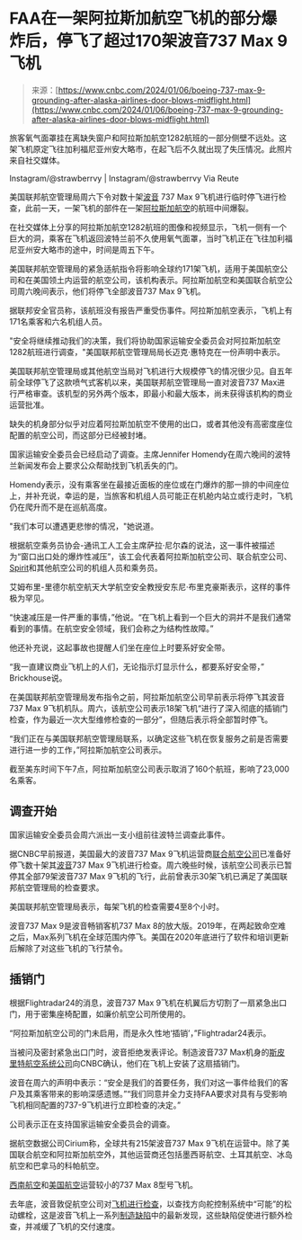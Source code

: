 <!--yml

分类：未分类

日期：2024-05-27 14:33:06

-->

# FAA在一架阿拉斯加航空飞机的部分爆炸后，停飞了超过170架波音737 Max 9飞机

> 来源：[https://www.cnbc.com/2024/01/06/boeing-737-max-9-grounding-after-alaska-airlines-door-blows-midflight.html](https://www.cnbc.com/2024/01/06/boeing-737-max-9-grounding-after-alaska-airlines-door-blows-midflight.html)

旅客氧气面罩挂在离缺失窗户和阿拉斯加航空1282航班的一部分侧壁不远处。这架飞机原定飞往加利福尼亚州安大略市，在起飞后不久就出现了失压情况。此照片来自社交媒体。

Instagram/@strawberrvy | Instagram/@strawberrvy Via Reute

美国联邦航空管理局周六下令对数十架[波音](/quotes/BA/) 737 Max 9飞机进行临时停飞进行检查，此前一天，一架飞机的部件在一架[阿拉斯加航空](/quotes/ALK/)的航班中间爆裂。

在社交媒体上分享的阿拉斯加航空1282航班的图像和视频显示，飞机一侧有一个巨大的洞，乘客在飞机返回波特兰前不久使用氧气面罩，当时飞机正在飞往加利福尼亚州安大略市的途中，时间是周五下午。

美国联邦航空管理局的紧急适航指令将影响全球约171架飞机，适用于美国航空公司和在美国领土内运营的航空公司，该机构表示。阿拉斯加航空和美国联合航空公司周六晚间表示，他们将停飞全部波音737 Max 9飞机。

据联邦安全官员称，该航班没有报告严重受伤事件。阿拉斯加航空表示，飞机上有171名乘客和六名机组人员。

"安全将继续推动我们的决策，我们将协助国家运输安全委员会对阿拉斯加航空1282航班进行调查，"美国联邦航空管理局局长迈克·惠特克在一份声明中表示。

美国联邦航空管理局或其他航空当局对飞机进行大规模停飞的情况很少见。自五年前全球停飞了这款喷气式客机以来，美国联邦航空管理局一直对波音737 Max进行严格审查。该机型的另外两个版本，即最小和最大版本，尚未获得该机构的商业运营批准。

缺失的机身部分似乎对应着阿拉斯加航空不使用的出口，或者其他没有高密度座位配置的航空公司，而这部分已经被封堵。

国家运输安全委员会已经启动了调查。主席Jennifer Homendy在周六晚间的波特兰新闻发布会上要求公众帮助找到飞机丢失的门。

Homendy表示，没有乘客坐在最接近面板的座位或在门爆炸的那一排的中间座位上，并补充说，幸运的是，当旅客和机组人员可能正在机舱内站立或行走时，飞机仍在爬升而不是在巡航高度。

"我们本可以遭遇更悲惨的情况，"她说道。

根据航空乘务员协会-通讯工人工会主席萨拉·尼尔森的说法，这一事件被描述为“窗口出口处的爆炸性减压”，该工会代表着阿拉斯加航空公司、联合航空公司、[Spirit](/quotes/SAVE/)和其他航空公司的机组人员和乘务员。

艾姆布里-里德尔航空航天大学航空安全教授安东尼·布里克豪斯表示，这样的事件极为罕见。

“快速减压是一件严重的事情，”他说。“在飞机上看到一个巨大的洞并不是我们通常看到的事情。在航空安全领域，我们会称之为结构性故障。”

他还补充说，这起事故也提醒人们坐在座位上时要系好安全带。

“我一直建议商业飞机上的人们，无论指示灯显示什么，都要系好安全带，” Brickhouse说。

在美国联邦航空管理局发布指令之前，阿拉斯加航空公司早前表示将停飞其波音737 Max 9飞机机队。周六，该航空公司表示18架飞机“进行了深入彻底的插销门检查，作为最近一次大型维修检查的一部分”，但随后表示将全部暂时停飞。

“我们正在与美国联邦航空管理局联系，以确定这些飞机在恢复服务之前是否需要进行进一步的工作，”阿拉斯加航空公司表示。

截至美东时间下午7点，阿拉斯加航空公司表示取消了160个航班，影响了23,000名乘客。

## 调查开始

国家运输安全委员会周六派出一支小组前往波特兰调查此事件。

据CNBC早前报道，美国最大的波音737 Max 9飞机运营商[联合航空公司](/quotes/UAL/)已准备好停飞数十架其[波音](/quotes/BA/)737 Max 9飞机进行检查。周六晚些时候，该航空公司表示已暂停其全部79架波音737 Max 9飞机的飞行，此前曾表示30架飞机已满足了美国联邦航空管理局的检查要求。

美国联邦航空管理局表示，每架飞机的检查需要4至8个小时。

波音737 Max 9是波音畅销客机737 Max 8的放大版。2019年，在两起致命空难之后，Max系列飞机在全球范围内停飞。美国在2020年底进行了软件和培训更新后解除了对这些飞机的飞行禁令。

## 插销门

根据Flightradar24的消息，波音737 Max 9飞机在机翼后方切割了一扇紧急出口门，用于密集座椅配置，如廉价航空公司所使用的。

“阿拉斯加航空公司的门未启用，而是永久性地‘插销’，”Flightradar24表示。

当被问及密封紧急出口门时，波音拒绝发表评论。制造波音737 Max机身的[斯皮里特航空系统公司](/quotes/SPR/)向CNBC确认，他们在飞机上安装了这扇插销门。

波音在周六的声明中表示：“安全是我们的首要任务，我们对这一事件给我们的客户及其乘客带来的影响深感遗憾。”“我们同意并全力支持FAA要求对具有与受影响飞机相同配置的737-9飞机进行立即检查的决定。”

公司表示正在支持国家运输安全委员会的调查。

据航空数据公司Cirium称，全球共有215架波音737 Max 9飞机在运营中。除了美国联合航空和阿拉斯加航空外，其他运营商还包括墨西哥航空、土耳其航空、冰岛航空和巴拿马的科帕航空。

[西南航空](/quotes/LUV/)和[美国航空](/quotes/AAL/)运营较小的737 Max 8型号飞机。

去年底，波音敦促航空公司对[飞机进行检查](https://www.cnbc.com/2023/12/28/boeing-urges-inspections-of-737-max-planes-for-possible-loose-bolt.html)，以查找方向舵控制系统中“可能”的松动螺栓，这是波音飞机上一系列[制造缺陷](https://www.cnbc.com/2023/08/23/boeing-says-a-new-737-max-flaw-will-slow-airplane-deliveries.html)中的最新发现，这些缺陷促使进行额外检查，并减缓了飞机的交付速度。
